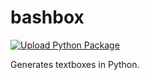 # bashbox
[![Upload Python Package](https://github.com/bash-elliott/textbox-python/actions/workflows/python-publish.yml/badge.svg)](https://github.com/bash-elliott/textbox-python/actions/workflows/python-publish.yml)

 Generates textboxes in Python.
